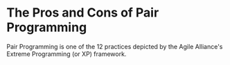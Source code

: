 # The Pros and Cons of Pair Programming

Pair Programming is one of the 12 practices depicted by the Agile Alliance's Extreme Programming (or XP) framework. 
